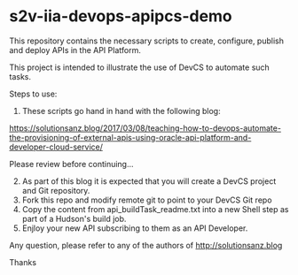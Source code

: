 # s2v-iia-devops-apipcs-demo
This repository contains the necessary scripts to create, configure, publish and deploy APIs in the API Platform.

This project is intended to illustrate the use of DevCS to automate such tasks.

Steps to use:

1. These scripts go hand in hand with the following blog:

https://solutionsanz.blog/2017/03/08/teaching-how-to-devops-automate-the-provisioning-of-external-apis-using-oracle-api-platform-and-developer-cloud-service/

Please review before continuing...

2. As part of this blog it is expected that you will create a DevCS project and Git repository.
3. Fork this repo and modify remote git to point to your DevCS Git repo
4. Copy the content from api_buildTask_readme.txt into a new Shell step as part of a Hudson's build job.
5. Enjloy your new API subscribing to them as an API Developer.

Any question, please refer to any of the authors of http://solutionsanz.blog

Thanks
